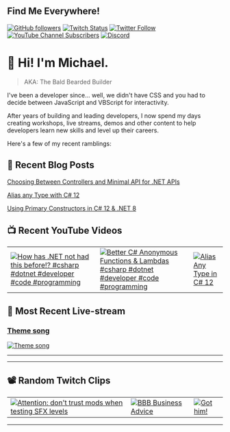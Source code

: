 ## Find Me Everywhere!

[![GitHub followers](https://img.shields.io/github/followers/michaeljolley?style=social)](https://github.com/michaeljolley) [![Twitch Status](https://img.shields.io/twitch/status/baldbeardedbuilder?style=social)](https://twitch.tv/baldbeardedbuilder) [![Twitter Follow](https://img.shields.io/twitter/follow/michaeljolley?style=social)](https://twitter.com/michaeljolley) [![YouTube Channel Subscribers](https://img.shields.io/youtube/channel/subscribers/UCn2FoDbv_veJB_UbrF93_jw?style=social)](https://youtube.com/baldbeardedbuilder) [![Discord](https://img.shields.io/discord/565665509350178827)](https://discord.gg/XSG7HJm)

# 👋 Hi! I'm Michael.

> AKA: The Bald Bearded Builder

I've been a developer since... well, we didn't have CSS and you had to decide between JavaScript and VBScript for interactivity.

After years of building and leading developers, I now spend my days creating workshops, live streams, demos and other content to help developers learn new skills and level up their careers.

Here's a few of my recent ramblings:

## 📝 Recent Blog Posts


[Choosing Between Controllers and Minimal API for .NET APIs](https:&#x2F;&#x2F;baldbeardedbuilder.com&#x2F;blog&#x2F;choosing-between-dotnet-controllers-and-minimal-apis&#x2F;)


[Alias any Type with C# 12](https:&#x2F;&#x2F;baldbeardedbuilder.com&#x2F;blog&#x2F;alias-any-type-in-csharp-12&#x2F;)


[Using Primary Constructors in C# 12 &amp; .NET 8](https:&#x2F;&#x2F;baldbeardedbuilder.com&#x2F;blog&#x2F;primary-constructors-in-csharp-12-dotnet&#x2F;)


## 📺 Recent YouTube Videos

<table>
  <tr>
    <td>
      <a href="https://www.youtube.com/watch?v=NNvuABk_XtY" target="_blank">
        <img style="align=center" src="https://i2.ytimg.com/vi/NNvuABk_XtY/mqdefault.jpg" alt="How has .NET not had this before!? #csharp #dotnet #developer #code #programming"/>
      </a>
    </td>
    <td>
      <a href="https://www.youtube.com/watch?v=87ZEZpCCyUw" target="_blank">
        <img style="align=center" src="https://i2.ytimg.com/vi/87ZEZpCCyUw/mqdefault.jpg" alt="Better C# Anonymous Functions &amp; Lambdas #csharp #dotnet #developer #code #programming"/>
      </a>
    </td>
    <td>
      <a href="https://www.youtube.com/watch?v=0pA6c2Ua_7E" target="_blank">
        <img style="align=center" src="https://i2.ytimg.com/vi/0pA6c2Ua_7E/mqdefault.jpg" alt="Alias Any Type in C# 12"/>
      </a>
    </td>
  </tr>
</table>


## 🚨 Most Recent Live-stream

<a href="https://www.twitch.tv/videos/550912420" target="_blank">
  <h3>Theme song</h3>
  <img src="https://static-cdn.jtvnw.net/cf_vods/d2nvs31859zcd8/37606de398f7d29c9169_baldbeardedbuilder_11312504137_7568630569//thumb/thumb550912420-480x272.jpg" alt="Theme song"/>
</a>

---


---

## 📽️ Random Twitch Clips

<table>
  <tr>
    <td>
      <a href="https://clips.twitch.tv/TiredComfortableMeatloafSuperVinlin" target="_blank">
        <img src="https://clips-media-assets2.twitch.tv/AT-cm%7C1036569417-preview-480x272.jpg" alt="Attention: don&#39;t trust mods when testing SFX levels"/>
      </a>
    </td>
    <td>
      <a href="https://clips.twitch.tv/HardEnticingDinosaurPanicBasket" target="_blank">
        <img src="https://clips-media-assets2.twitch.tv/AT-cm%7C852997998-preview-480x272.jpg" alt="BBB Business Advice"/>
      </a>
    </td>
    <td>
      <a href="https://clips.twitch.tv/GrotesqueFunWombatFailFish-pDszii1TOAzY09y4" target="_blank">
        <img src="https://clips-media-assets2.twitch.tv/OW61xaQ7M4otUzgM2NPcuA/AT-cm%7COW61xaQ7M4otUzgM2NPcuA-preview-480x272.jpg" alt="Got him!"/>
      </a>
    </td>
  </tr>
</table>

---
